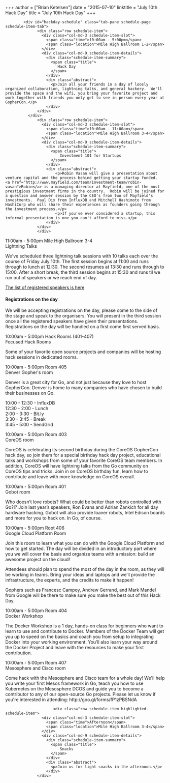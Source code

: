 +++
author = ["Brian Ketelsen"]
date = "2015-07-10"
linktitle = "July 10th Hack Day"
title = "July 10th Hack Day"
+++


			<div id="hackday-schedule" class="tab-pane schedule-page schedule-item-tab">
                  <div class="row schedule-item">
                    <div class="col-md-3 schedule-item-slot">
                      <span class="time">10:00am - 5:00pm</span>
                      <span class="location">Mile High Ballroom 1-2</span>
                    </div>
                    <div class="col-md-9 schedule-item-details">
                      <div class="schedule-item-summary">
                        <span class="title">
                           Hack Day
                        </span>
                      </div>
                      <div class="abstract">
                        <p>Join all your friends in a day of loosly organized collaboration, lightning talks, and general hackery.  We'll provide the space and the wifi, you bring your favorite project and work together with friends you only get to see in person every year at GopherCon.</p>
                      </div>
				  </div>
			  </div>
                  <div class="row schedule-item">
                    <div class="col-md-3 schedule-item-slot">
                      <span class="time">10:00am - 11:00am</span>
                      <span class="location">Mile High Ballroom 3-4</span>
                    </div>
                    <div class="col-md-9 schedule-item-details">
                      <div class="schedule-item-summary">
                        <span class="title">
                          	Investment 101 for Startups
                        </span>
                      </div>
                      <div class="abstract">
						  <p>Robin Vasan will give a presentation about venture capital and the process behind getting your startup funded.  <a href="http://www.mayfield.com/team/investment-team/robin-vasan">Robin</a> is a managing director at Mayfield, one of the most prestigious investment firms in the country.  Robin will be joined for a question and answer session by the CEO's from two of Mayfield's investments.  Paul Dix from InfluxDB and Mitchell Hashimoto from HashiCorp who will share their experiences as founders going through the investment process.</p>
						  <p>If you've ever considered a startup, this informal presentation is one you can't afford to miss.</p>
                      </div>
				  </div>
                  </div>
<div class="row schedule-item">
                    <div class="col-md-3 schedule-item-slot">
                      <span class="time">11:00am - 5:00pm</span>
                      <span class="location">Mile High Ballroom 3-4</span>
                    </div>
                    <div class="col-md-9 schedule-item-details">
                      <div class="schedule-item-summary">
                        <span class="title">
                           Lightning Talks
                        </span>
                      </div>
                      <div class="abstract">
                        <p>We've scheduled three lightning talk sessions with 10 talks each over the course of Friday July 10th. The first session begins at 11:00 and runs through to lunch at 12:30. The second resumes at 13:30 and runs through to 15:00. After a short break, the third session begins at 15:30 and runs til we run out of speakers or we reach end of day.</p>
			<p><a href="http://blog.gopheracademy.com/gophercon-2015/gophercon-lightning-talk-results/">The list of registered speakers is here</a></p>
			<h4>Registrations on the day</h4>
			<p>We will be accepting registrations on the day, please come to the side of the stage and speak to the organisers. You will present in the third session once all the registered speakers have given their presentations. Registrations on the day will be handled on a first come first served basis.</p>
                      </div>
				  </div>
			  </div>
			<div id="hackday-schedule" class="tab-pane schedule-tab schedule-item-tab">
                  <div class="row schedule-item highlighted-schedule-item">
                    <div class="col-md-3 schedule-item-slot">
                      <span class="time">10:00am - 5:00pm</span>
                      <span class="location">Hack Rooms (401-407)</span>
                    </div>
                    <div class="col-md-9 schedule-item-details">
                      <div class="schedule-item-summary">
                        <span class="title">
                           Focused Hack Rooms
                        </span>
                      </div>
                      <div class="abstract">
                        <p>Some of your favorite open source projects and companies will be hosting hack sessions in dedicated rooms.</p>
                      </div>
		    </div>
		  </div>
                  <div class="row schedule-item">
                    <div class="col-md-3 schedule-item-slot">
                      <span class="time">10:00am - 5:00pm</span>
                      <span class="location">Room 405</span>
                    </div>
                    <div class="col-md-9 schedule-item-details">
                      <div class="schedule-item-summary">
                        <span class="title">Denver Gopher's room</span>
                      </div>
                      <div class="abstract">
                        <p>Denver is a great city for Go, and not just because they love to host GopherCon. Denver is home to many companies who have chosen to build their businesses on Go.</p>
			<p>10:00 - 12:30 - InfluxDB<br>
			12:30 - 2:00 - Lunch<br>
			2:00 - 3:30 - Bit.ly<br>
			3:30 - 3:45 - Break<br>
			3:45 - 5:00 - SendGrid</p>
                      </div>
	            </div>
		  </div>
                  <div class="row schedule-item">
                    <div class="col-md-3 schedule-item-slot">
                      <span class="time">10:00am - 5:00pm</span>
                      <span class="location">Room 403</span>
                    </div>
                    <div class="col-md-9 schedule-item-details">
                      <div class="schedule-item-summary">
                        <span class="title">CoreOS room</span>
                      </div>
                      <div class="abstract">
                        <p>CoreOS is celebrating its second birthday during the CoreOS GopherCon hack day, so join them for a special birthday hack day project, educational talks and workshops from some of your favorite CoreOS team members. In addition, CoreOS will have lightning talks from the Go community on CoreOS tips and tricks. Join in on CoreOS birthday fun, learn how to contribute and leave with more knowledge on CoreOS overall.</p>
                      </div>
	            </div>
		  </div>
                  <div class="row schedule-item">
                    <div class="col-md-3 schedule-item-slot">
                      <span class="time">10:00am - 5:00pm</span>
                      <span class="location">Room 401</span>
                    </div>
                    <div class="col-md-9 schedule-item-details">
                      <div class="schedule-item-summary">
                        <span class="title">Gobot room</span>
                      </div>
                      <div class="abstract">
                        <p>Who doesn’t love robots? What could be better than robots controlled with Go?!? Join last year’s speakers, Ron Evans and Adrian Zankich for all day hardware hacking. Gobot will also provide loaner robots, Intel Edison boards and more for you to hack on. In Go, of course.</p>
                      </div>
	            </div>
		  </div>
                  <div class="row schedule-item">
                    <div class="col-md-3 schedule-item-slot">
                      <span class="time">10:00am - 5:00pm</span>
                      <span class="location">Root 406</span>
                    </div>
                    <div class="col-md-9 schedule-item-details">
                      <div class="schedule-item-summary">
                        <span class="title">Google Cloud Platform Room</span>
                      </div>
                      <div class="abstract">
			<p>Join this room to learn what you can do with the Google Cloud Platform and how to get started. The day will be divided in an introductory part where you we will cover the basis and organize teams with a mission: build an awesome project on the cloud!</p>
			<p>Attendees should plan to spend the most of the day in the room, as they will be working in teams. Bring your ideas and laptops and we’ll provide the infrastructure, the experts, and the credits to make it happen!</p>
			</p>Gophers such as Francesc Campoy, Andrew Gerrand, and Mark Mandel from Google will be there to make sure you make the best out of this Hack Day.</p>
                      </div>
	            </div>
		  </div>
                  <div class="row schedule-item">
                    <div class="col-md-3 schedule-item-slot">
                      <span class="time">10:00am - 5:00pm</span>
                      <span class="location">Room 404</span>
                    </div>
                    <div class="col-md-9 schedule-item-details">
                      <div class="schedule-item-summary">
                        <span class="title">
                          Docker Workshop
                        </span>
                      </div>
                      <div class="abstract">
                        <p>The Docker Workshop is a 1 day, hands-on class for beginners who want to learn to use and contribute to Docker. Members of the Docker Team will get you up to speed on the basics and coach you from setup to integrating Docker into your working environment. You’ll also learn your way around the Docker Project and leave with the resources to make your first contribution.</p>
                      </div>
	            </div>
		  </div>
		                    <div class="row schedule-item">
                    <div class="col-md-3 schedule-item-slot">
                      <span class="time">10:00am - 5:00pm</span>
                      <span class="location">Room 407</span>
                    </div>
                    <div class="col-md-9 schedule-item-details">
                      <div class="schedule-item-summary">
                        <span class="title">
                          Mesosphere and Cisco room
                        </span>
                      </div>
                      <div class="abstract">
                        <p>Come hack with the Mesosphere and Cisco team for a whole day! We'll help you write your first Mesos framework in Go, teach you how to use Kubernetes on the Mesosphere DCOS and guide you to become a contributor to any of our open-source Go projects. Please let us know if you're interested in attending: http://goo.gl/forms/fP1zPBSNdA</p>
                      </div>
	            </div>
		  </div>
		  
                         <div class="row schedule-item highlighted-schedule-item">
                    <div class="col-md-3 schedule-item-slot">
                      <span class="time">Afternoon</span>
                      <span class="location">Mile High Ballroom 3-4</span>
                    </div>
                    <div class="col-md-9 schedule-item-details">
                      <div class="schedule-item-summary">
                        <span class="title">
                          	Snacks 
                        </span>
                      </div>
                      <div class="abstract">
                        <p>Join us for light snacks in the afternoon.</p>
                      </div>
				  </div>
</div>
</div>
</div>
